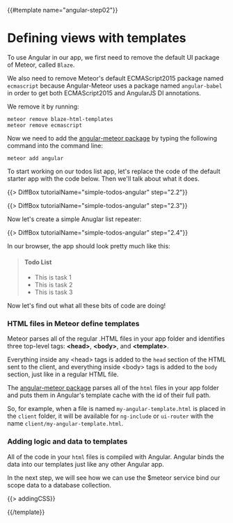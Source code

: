 {{#template name="angular-step02"}}
# Defining views with templates

To use Angular in our app, we first need to remove the default UI package of Meteor, called `Blaze`.

We also need to remove Meteor's default ECMAScript2015 package named `ecmascript` because Angular-Meteor uses a package named `angular-babel` in order to get both ECMAScript2015 and AngularJS DI annotations.

We remove it by running:

    meteor remove blaze-html-templates
    meteor remove ecmascript

Now we need to add the [angular-meteor package](http://angular-meteor.com/) by typing the following command into the command line:

    meteor add angular


To start working on our todos list app, let's replace the code of the default starter app with the code below. Then we'll talk about what it does.

{{> DiffBox tutorialName="simple-todos-angular" step="2.2"}}

{{> DiffBox tutorialName="simple-todos-angular" step="2.3"}}

Now let's create a simple Anuglar list repeater:

{{> DiffBox tutorialName="simple-todos-angular" step="2.4"}}

In our browser, the app should look pretty much like this:

> #### Todo List
> - This is task 1
> - This is task 2
> - This is task 3

Now let's find out what all these bits of code are doing!

### HTML files in Meteor define templates

Meteor parses all of the regular .HTML files in your app folder and identifies three top-level tags: **&lt;head>**, **&lt;body>**, and **&lt;template>**.

Everything inside any &lt;head> tags is added to the `head` section of the HTML sent to the client, and everything inside &lt;body> tags is added to the `body` section, just like in a regular HTML file.

The [angular-meteor package](http://angular-meteor.com/) parses all of the `html` files in your app folder and puts them in Angular's template cache with the id of their full path.

So, for example, when a file is named `my-angular-template.html` is placed in the `client` folder, it will be available for `ng-include` or `ui-router` with the name `client/my-angular-template.html`.

### Adding logic and data to templates

All of the code in your `html` files is compiled with Angular. Angular binds the data into our templates just like any other Angular app.

In the next step, we will see how we can use the $meteor service bind our scope data to a database collection.

{{> addingCSS}}

{{/template}}
